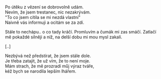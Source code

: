 Po útěku z vězení se dobrovolně udám.           
Nevím, že jsem trestanec, nic nezakrývám.  
"To co jsem cítila se mi nezdá vlastní"  
Naivně vás informuji a ocitám se za zdí. 

Stále to nechápu.. o co tady kráčí.
Promluvím a čumák mi zas smáčí.
Zatlačí mě pokaždé silněji a níž,
na delší dobu mi mou mysl zakalí.

[..]

Nezbývá než předstírat, že jsem stále dole.  
Je třeba zatajit, že už vím, že to není moje.  
Mám strach, že mě prozradí můj výraz tváře,  
kéž bych se narodila lepším lhářem.  
  
